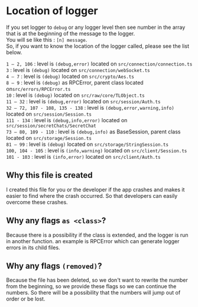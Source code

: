 # Location of logger

If you set logger to `debug` or any logger level then see number in the array that is at the beginning of the message to the logger.  
You will se like this : `[n] message`.  
So, if you want to know the location of the logger called, please see the list below.

`1 – 2, 106` : level is `(debug,error)` located on `src/connection/connection.ts`  
`3` : level is `(debug)` located on `src/connection/webSocket.ts`  
`4 – 7` : level is `(debug)` located on `src/crypto/Aes.ts`  
`8 – 9` : level is `(debug)` as RPCError, parent class located on`src/errors/RPCError.ts`  
`10` : level is `(debug)` located on `src/raw/core/TLObject.ts`  
`11 – 32` : level is `(debug,error)` located on `src/session/Auth.ts`  
`32 – 72, 107 - 108, 135 - 138` : level is `(debug,error,warning,info)` located on `src/session/Session.ts`  
`111 - 134` : level is `(debug,info,error)` located on `src/session/secretChats/SecretChat`  
`73 – 80, 109 - 110` : level is `(debug,info)` as BaseSession, parent class located on `src/storage/Session.ts`  
`81 – 99` : level is `(debug)` located on `src/storage/StringSession.ts`  
`100, 104 - 105` : level is `(info,warning)` located on `src/client/Session.ts`  
`101 - 103` : level is `(info,error)` located on `src/client/Auth.ts`

## Why this file is created

I created this file for you or the developer if the app crashes and makes it easier to find where the crash occurred. So that developers can easily overcome these crashes.

## Why any flags `as <class>`?

Because there is a possibility if the class is extended, and the logger is run in another function. an example is RPCError which can generate logger errors in its child files.

## Why any flags `(removed)`?

Because the file has been deleted, so we don't want to rewrite the number from the beginning, so we provide these flags so we can continue the numbers. So there will be a possibility that the numbers will jump out of order or be lost.
